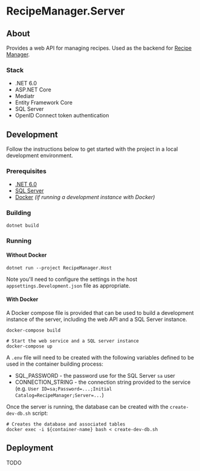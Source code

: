 # RecipeManager.Server

## About

Provides a web API for managing recipes. Used as the backend for [Recipe Manager](https://github.com/JedS6391/RecipeManager.Web).

### Stack

* .NET 6.0
* ASP.NET Core
* Mediatr
* Entity Framework Core
* SQL Server
* OpenID Connect token authentication

## Development

Follow the instructions below to get started with the project in a local development environment.

### Prerequisites

* [.NET 6.0](https://dotnet.microsoft.com/download/dotnet/6.0)
* [SQL Server](https://www.microsoft.com/en-us/sql-server/sql-server-downloads)
* [Docker](https://www.docker.com/) *(if running a development instance with Docker)*

### Building

```console
dotnet build
```

### Running

#### Without Docker

```console
dotnet run --project RecipeManager.Host
```

Note you'll need to configure the settings in the host `appsettings.Development.json` file as appropriate.

#### With Docker

A Docker compose file is provided that can be used to build a development instance of the server, including the web API and a SQL Server instance.

```console
docker-compose build

# Start the web service and a SQL server instance
docker-compose up
```

A `.env` file will need to be created with the following variables defined to be used in the container building process:

* SQL_PASSWORD - the password use for the SQL Server `sa` user
* CONNECTION_STRING - the connection string provided to the service (e.g. `User ID=sa;Password=...;Initial Catalog=RecipeManager;Server=...`)

Once the server is running, the database can be created with the `create-dev-db.sh` script:

```console
# Creates the database and associated tables
docker exec -i ${container-name} bash < create-dev-db.sh
```

## Deployment

TODO
